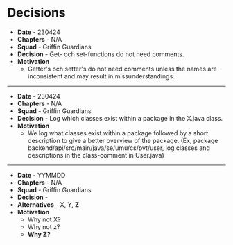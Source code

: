# Decisions

- **Date** - 230424
- **Chapters** - N/A 
- **Squad** -  Griffin Guardians
- **Decision** - Get- och set-functions do not need comments.
- **Motivation**
  - Getter's och setter's do not need comments unless the names are inconsistent and may result in missunderstandings.

***

- **Date** - 230424
- **Chapters** - N/A
- **Squad** -  Griffin Guardians
- **Decision** - Log which classes exist within a package in the X.java class.
- **Motivation**
  - We log what classes exist within a package followed by a short description to give a better overview of the package. (Ex, package backend/api/src/main/java/se/umu/cs/pvt/user, log classes and descriptions in the class-comment in User.java)

***
- **Date** - YYMMDD
- **Chapters** - N/A
- **Squad** -  Griffin Guardians
- **Decision** - 
- **Alternatives** - X, Y, **Z**
- **Motivation** 
  - Why not X?
  - Why not z?
  - **Why Z?**
